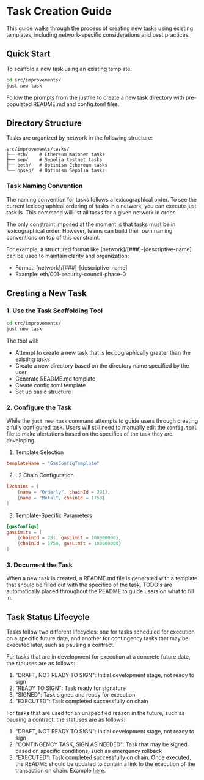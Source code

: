 # Task Creation Guide

This guide walks through the process of creating new tasks using existing templates, including network-specific considerations and best practices.

## Quick Start

To scaffold a new task using an existing template:

```bash
cd src/improvements/
just new task
```

Follow the prompts from the justfile to create a new task directory with pre-populated README.md and config.toml files.

## Directory Structure

Tasks are organized by network in the following structure:

```
src/improvements/tasks/
├── eth/    # Ethereum mainnet tasks
├── sep/    # Sepolia testnet tasks
├── oeth/   # Optimism Ethereum tasks
└── opsep/  # Optimism Sepolia tasks
```

### Task Naming Convention

The naming convention for tasks follows a lexicographical order. To see the current lexicographical ordering of tasks in a network, you can execute just task ls. This command will list all tasks for a given network in order.

The only constraint imposed at the moment is that tasks must be in lexicographical order. However, teams can build their own naming conventions on top of this constraint.

For example, a structured format like [network]/[###]-[descriptive-name] can be used to maintain clarity and organization:
- Format: [network]/[###]-[descriptive-name]
- Example: eth/001-security-council-phase-0

## Creating a New Task

### 1. Use the Task Scaffolding Tool

```bash
cd src/improvements/
just new task
```

The tool will:
- Attempt to create a new task that is lexicographically greater than the existing tasks
- Create a new directory based on the directory name specified by the user
- Generate README.md template
- Create config.toml template
- Set up basic structure

### 2. Configure the Task

While the `just new task` command attempts to guide users through creating a fully configured task. Users will still need to manually edit the `config.toml` file to make alertations based on the specifics of the task they are developing.

1. Template Selection
```toml
templateName = "GasConfigTemplate"
```

2. L2 Chain Configuration
```toml
l2chains = [
    {name = "Orderly", chainId = 291},
    {name = "Metal", chainId = 1750}
]
```

3. Template-Specific Parameters
```toml
[gasConfigs]
gasLimits = [
    {chainId = 291, gasLimit = 100000000},
    {chainId = 1750, gasLimit = 100000000}
]
```

### 3. Document the Task

When a new task is created, a README.md file is generated with a template that should be filled out with the specifics of the task. TODO's are automatically placed throughout the README to guide users on what to fill in.

## Task Status Lifecycle

Tasks follow two different lifecycles: one for tasks scheduled for execution on a specific future date, and another for contingency tasks that may be executed later, such as pausing a contract.

For tasks that are in development for execution at a concrete future date, the statuses are as follows:

1. "DRAFT, NOT READY TO SIGN": Initial development stage, not ready to sign
2. "READY TO SIGN": Task ready for signature
3. "SIGNED": Task signed and ready for execution
4. "EXECUTED": Task completed successfully on chain

For tasks that are used for an unspecified reason in the future, such as pausing a contract, the statuses are as follows:

1. "DRAFT, NOT READY TO SIGN": Initial development stage, not ready to sign
2. "CONTINGENCY TASK, SIGN AS NEEDED": Task that may be signed based on specific conditions, such as emergency rollback
3. "EXECUTED": Task completed successfully on chain. Once executed, the README should be updated to contain a link to the execution of the transaction on chain. Example [here](https://github.com/ethereum-optimism/superchain-ops/pull/543/files).